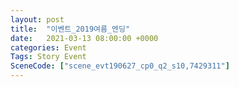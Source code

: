 ```yaml
---
layout: post
title:  "이벤트_2019여름_엔딩"
date:   2021-03-13 08:00:00 +0000
categories: Event
Tags: Story Event
SceneCode: ["scene_evt190627_cp0_q2_s10,7429311"]
---
```

